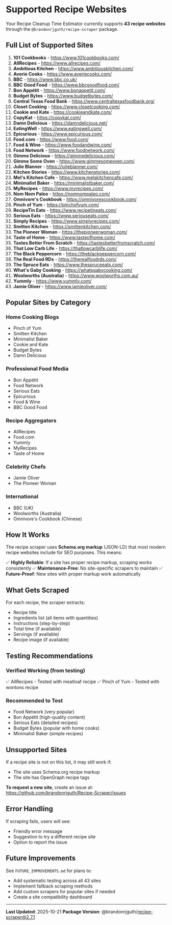 # Supported Recipe Websites

Your Recipe Cleanup Time Estimator currently supports **43 recipe websites** through the `@brandonrjguth/recipe-scraper` package.

## Full List of Supported Sites

1. **101 Cookbooks** - https://www.101cookbooks.com/
2. **AllRecipes** - https://www.allrecipes.com/
3. **Ambitious Kitchen** - https://www.ambitiouskitchen.com/
4. **Averie Cooks** - https://www.averiecooks.com/
5. **BBC** - https://www.bbc.co.uk/
6. **BBC Good Food** - https://www.bbcgoodfood.com/
7. **Bon Appétit** - https://www.bonappetit.com/
8. **Budget Bytes** - https://www.budgetbytes.com/
9. **Central Texas Food Bank** - https://www.centraltexasfoodbank.org/
10. **Closet Cooking** - https://www.closetcooking.com/
11. **Cookie and Kate** - https://cookieandkate.com/
12. **CopyKat** - https://copykat.com/
13. **Damn Delicious** - https://damndelicious.net/
14. **EatingWell** - https://www.eatingwell.com/
15. **Epicurious** - https://www.epicurious.com/
16. **Food.com** - https://www.food.com/
17. **Food & Wine** - https://www.foodandwine.com/
18. **Food Network** - https://www.foodnetwork.com/
19. **Gimme Delicious** - https://gimmedelicious.com/
20. **Gimme Some Oven** - https://www.gimmesomeoven.com/
21. **Julie Blanner** - https://julieblanner.com/
22. **Kitchen Stories** - https://www.kitchenstories.com/
23. **Mel's Kitchen Cafe** - https://www.melskitchencafe.com/
24. **Minimalist Baker** - https://minimalistbaker.com/
25. **MyRecipes** - https://www.myrecipes.com/
26. **Nom Nom Paleo** - https://nomnompaleo.com/
27. **Omnivore's Cookbook** - https://omnivorescookbook.com/
28. **Pinch of Yum** - https://pinchofyum.com/
29. **RecipeTin Eats** - https://www.recipetineats.com/
30. **Serious Eats** - https://www.seriouseats.com/
31. **Simply Recipes** - https://www.simplyrecipes.com/
32. **Smitten Kitchen** - https://smittenkitchen.com/
33. **The Pioneer Woman** - https://thepioneerwoman.com/
34. **Taste of Home** - https://www.tasteofhome.com/
35. **Tastes Better From Scratch** - https://tastesbetterfromscratch.com/
36. **That Low Carb Life** - https://thatlowcarblife.com/
37. **The Black Peppercorn** - https://theblackpeppercorn.com/
38. **The Real Food RDs** - https://therealfoodrds.com/
39. **The Spruce Eats** - https://www.thespruceeats.com/
40. **What's Gaby Cooking** - https://whatsgabycooking.com/
41. **Woolworths (Australia)** - https://www.woolworths.com.au/
42. **Yummly** - https://www.yummly.com/
43. **Jamie Oliver** - https://www.jamieoliver.com/

## Popular Sites by Category

### Home Cooking Blogs
- Pinch of Yum
- Smitten Kitchen
- Minimalist Baker
- Cookie and Kate
- Budget Bytes
- Damn Delicious

### Professional Food Media
- Bon Appétit
- Food Network
- Serious Eats
- Epicurious
- Food & Wine
- BBC Good Food

### Recipe Aggregators
- AllRecipes
- Food.com
- Yummly
- MyRecipes
- Taste of Home

### Celebrity Chefs
- Jamie Oliver
- The Pioneer Woman

### International
- BBC (UK)
- Woolworths (Australia)
- Omnivore's Cookbook (Chinese)

## How It Works

The recipe scraper uses **Schema.org markup** (JSON-LD) that most modern recipe websites include for SEO purposes. This means:

✅ **Highly Reliable**: If a site has proper recipe markup, scraping works consistently
✅ **Maintenance-Free**: No site-specific scrapers to maintain
✅ **Future-Proof**: New sites with proper markup work automatically

## What Gets Scraped

For each recipe, the scraper extracts:
- Recipe title
- Ingredients list (all items with quantities)
- Instructions (step-by-step)
- Total time (if available)
- Servings (if available)
- Recipe image (if available)

## Testing Recommendations

### Verified Working (from testing)
✅ AllRecipes - Tested with meatloaf recipe
✅ Pinch of Yum - Tested with wontons recipe

### Recommended to Test
- Food Network (very popular)
- Bon Appétit (high-quality content)
- Serious Eats (detailed recipes)
- Budget Bytes (popular with home cooks)
- Minimalist Baker (simple recipes)

## Unsupported Sites

If a recipe site is not on this list, it may still work if:
- The site uses Schema.org recipe markup
- The site has OpenGraph recipe tags

**To request a new site**, create an issue at:
https://github.com/brandonrjguth/Recipe-Scraper/issues

## Error Handling

If scraping fails, users will see:
- Friendly error message
- Suggestion to try a different recipe site
- Option to report the issue

## Future Improvements

See `FUTURE_IMPROVEMENTS.md` for plans to:
- Add systematic testing across all 43 sites
- Implement fallback scraping methods
- Add custom scrapers for popular sites if needed
- Create a site compatibility dashboard

---

**Last Updated**: 2025-10-21
**Package Version**: @brandonrjguth/recipe-scraper@2.7.1
